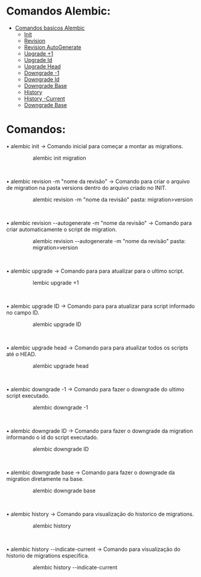 <h1>Comandos Alembic:</h1>

<!--ts-->
* [Comandos basicos Alembic](#comandos)
    * [Init](#init)
    * [Revision](#revision)
    * [Revision AutoGenerate](#revision-autogen)
    * [Upgrade +1](#upgrade+1)
    * [Upgrade Id](#upgradeId)
    * [Upgrade Head](#upgradeHead)
    * [Downgrade -1](#downgrade-1)
    * [Downgrade Id](#downgradeId)
    * [Downgrade Base](#downgradeBase)
    * [History](#history)
    * [History -Current](#historyCurrent)
    * [Downgrade Base](#downgradeBase)

<h1 id="comandos">Comandos:</h1>

• <span id="init"> alembic init <NOME> -> Comando inicial para começar a montar as migrations.</span> <br>
<p style="padding-left:5em;">alembic init migration <br>
</p><br>

• <span id="revision"> alembic revision -m "nome da revisão" <NOME> -> Comando para criar o arquivo de migration na pasta versions dentro do arquivo criado no INIT. </span> <br>
<p style="padding-left:5em;">alembic revision -m "nome da revisão"   pasta: migration>version <br>
</p><br>

• <span id="revision-autogen"> alembic revision --autogenerate -m "nome da revisão" <NOME> -> Comando para criar automaticamente o script de migration. </span> <br>
<p style="padding-left:5em;">alembic revision --autogenerate -m "nome da revisão"   pasta: migration>version <br>
</p><br>


• <span id="upgrade+1"> alembic upgrade <NOME> -> Comando para para atualizar para o ultimo script. </span> <br>
<p style="padding-left:5em;">lembic upgrade +1<br>
</p><br>

• <span id="upgradeId"> alembic upgrade ID <NOME> -> Comando para para atualizar para script informado no campo ID.</span> <br>
<p style="padding-left:5em;">alembic upgrade ID <br>
</p><br>

• <span id="upgradeHead"> alembic upgrade head <NOME> -> Comando para para atualizar todos os scripts até o HEAD. </span> <br>
<p style="padding-left:5em;">alembic upgrade head <br>
</p><br>

• <span id="downgrade-1"> alembic downgrade -1 <NOME> -> Comando para fazer o downgrade do ultimo script executado.</span> <br>
<p style="padding-left:5em;">alembic downgrade -1 <br>
</p><br>

• <span id="downgradeId"> alembic downgrade ID <NOME> -> Comando para fazer o downgrade da migration informando o id do script executado.</span> <br>
<p style="padding-left:5em;">alembic downgrade ID<br>
</p><br>

• <span id="downgradeBase"> alembic downgrade base <NOME> -> Comando para fazer o downgrade da migration diretamente na base. </span> <br>
<p style="padding-left:5em;">alembic downgrade base <br>
</p><br>

• <span id="history"> alembic history <NOME> -> Comando para visualização do historico de migrations.</span> <br>
<p style="padding-left:5em;">alembic history <br>
</p><br>

• <span id="historyCurrent"> alembic history --indicate-current<NOME> -> Comando para visualização do historio de migrations especifica.</span> <br>
<p style="padding-left:5em;">alembic history --indicate-current <br>
</p><br>

